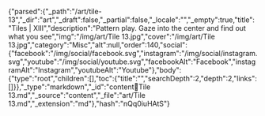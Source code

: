 {"parsed":{"_path":"/art/tile-13","_dir":"art","_draft":false,"_partial":false,"_locale":"","_empty":true,"title":"Tiles | XIII","description":"Pattern play. Gaze into the center and find out what you see","img":"/img/art/Tile 13.jpg","cover":"/img/art/Tile 13.jpg","category":"Misc","alt":null,"order":140,"social":{"facebook":"/img/social/facebook.svg","instagram":"/img/social/instagram.svg","youtube":"/img/social/youtube.svg","facebookAlt":"Facebook","instagramAlt":"Instagram","youtubeAlt":"Youtube"},"body":{"type":"root","children":[],"toc":{"title":"","searchDepth":2,"depth":2,"links":[]}},"_type":"markdown","_id":"content:art:Tile 13.md","_source":"content","_file":"art/Tile 13.md","_extension":"md"},"hash":"nQq0iuHAtS"}